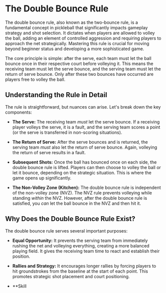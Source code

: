 # The Double Bounce Rule

The double bounce rule, also known as the two-bounce rule, is a fundamental concept in pickleball that significantly impacts gameplay strategy and shot selection. It dictates when players are allowed to volley the ball, adding an element of controlled aggression and requiring players to approach the net strategically. Mastering this rule is crucial for moving beyond beginner status and developing a more sophisticated game.

The core principle is simple: after the serve, each team must let the ball bounce once in their respective court before volleying it. This means the receiving team must let the serve bounce, and the serving team must let the return of serve bounce. Only after these two bounces have occurred are players free to volley the ball.

## Understanding the Rule in Detail

The rule is straightforward, but nuances can arise. Let's break down the key components:

*   **The Serve:** The receiving team *must* let the serve bounce. If a receiving player volleys the serve, it is a fault, and the serving team scores a point (or the serve is transferred in non-scoring situations).

*   **The Return of Serve:** After the serve bounces and is returned, the serving team *must* also let the return of serve bounce. Again, volleying the return of serve results in a fault.

*   **Subsequent Shots:** Once the ball has bounced once on each side, the double bounce rule is lifted. Players can then choose to volley the ball or let it bounce, depending on the strategic situation. This is where the game opens up significantly.

*   **The Non-Volley Zone (Kitchen):** The double bounce rule is independent of the non-volley zone (NVZ). The NVZ rule prevents volleying while standing *within* the NVZ. However, after the double bounce rule is satisfied, you *can* let the ball bounce in the NVZ and then hit it.

## Why Does the Double Bounce Rule Exist?

The double bounce rule serves several important purposes:

*   **Equal Opportunity:** It prevents the serving team from immediately rushing the net and volleying everything, creating a more balanced playing field. It gives the receiving team time to react and establish their position.

*   **Rallies and Strategy:** It encourages longer rallies by forcing players to hit groundstrokes from the baseline at the start of each point. This promotes strategic shot placement and court positioning.

*   **Skill